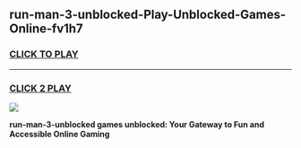 
## run-man-3-unblocked-Play-Unblocked-Games-Online-fv1h7
<h3>
<a href="https://premium76.site?title=run-man-3-unblocked&ref=25A">CLICK TO PLAY</a></h3>
<hr>

<h3>
<a href="https://premium76.site?title=run-man-3-unblocked&ref=25A">CLICK 2 PLAY</a>
  
</h3>

<a href="https://premium76.site?title=run-man-3-unblocked&ref=25A"><img src="https://clearcache.store/games.png"></a>


**run-man-3-unblocked games unblocked: Your Gateway to Fun and Accessible Online Gaming**
